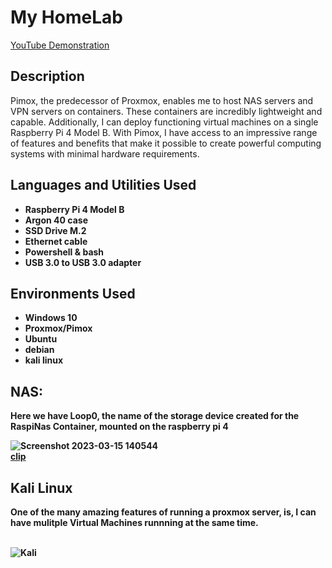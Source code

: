 <h1>My HomeLab</h1>

[YouTube Demonstration](https://youtu.be/SpQRypcATkM)

<h2>Description</h2>
Pimox, the predecessor of Proxmox, enables me to host NAS servers and VPN servers on containers. These containers are incredibly lightweight and capable. Additionally, I can deploy functioning virtual machines on a single Raspberry Pi 4 Model B. With Pimox, I have access to an impressive range of features and benefits that make it possible to create powerful computing systems with minimal hardware requirements.
<br />


<h2>Languages and Utilities Used</h2>

- <b>Raspberry Pi 4 Model B</b> 
- <b>Argon 40 case</b>
- <b>SSD Drive M.2</b>
- <b>Ethernet cable</b>
- <b>Powershell & bash</b>
- <b>USB 3.0 to USB 3.0 adapter</b>

<h2>Environments Used</h2>

- <b>Windows 10</b> 
- <b>Proxmox/Pimox</b>
- <b>Ubuntu</b>
- <b>debian</b>
- <b>kali linux</b>

<h2>NAS:</h2>


<p>
<b>Here we have Loop0, the name of the storage device created for the RaspiNas Container, mounted on the raspberry pi 4<br/>

 ![Screenshot 2023-03-15 140544](https://user-images.githubusercontent.com/125524019/225442402-a1232784-61ec-4cec-958e-f58d9c699b82.png)
<br/>
 [clip](https://user-images.githubusercontent.com/125524019/225492487-2d52eea5-9cb5-411f-9a83-7b177a60262e.mp4)
</p>
<h2>Kali Linux</h2>
<b>One of the many amazing features of running a proxmox server, is, I can have mulitple Virtual Machines runnning at the same time.<br/>
<br/>

 ![Kali](https://user-images.githubusercontent.com/125524019/225682969-f10cb78a-c885-4fc8-9f1e-4fb8bd96aa25.PNG)
<br/>

<!--
 ```diff
- text in red
+ text in green
! text in orange
# text in gray
@@ text in purple (and bold)@@
```
-->
